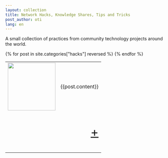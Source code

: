 ```yaml
---
layout: collection
title: Network Hacks, Knowledge Shares, Tips and Tricks
post_author: oti
lang: en
---
```


A small collection of practices from community technology projects around the world.

<table>
{% for post in site.categories["hacks"] reversed %}
      <tr><td><img src="{{post.thumb}}" style="width:150px;"></td><td>{{post.content}}</td></tr>
{% endfor %}

<tr>
<td></td>
<td align="right"><a href="https://github.com/communitytechnology/communitytechnology.github.io/new/master/docs/hacks/_posts/"><p style="font-size:38px;">+</p></a></td>
</tr>
</table>






